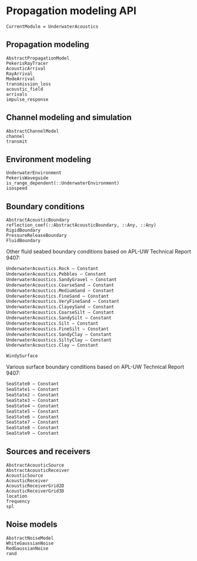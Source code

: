 # Propagation modeling API

```@meta
CurrentModule = UnderwaterAcoustics
```

## Propagation modeling

```@docs
AbstractPropagationModel
PekerisRayTracer
AcousticArrival
RayArrival
ModeArrival
transmission_loss
acoustic_field
arrivals
impulse_response
```

## Channel modeling and simulation

```@docs
AbstractChannelModel
channel
transmit
```

## Environment modeling

```@docs
UnderwaterEnvironment
PekerisWaveguide
is_range_dependent(::UnderwaterEnvironment)
isospeed
```

## Boundary conditions

```@docs
AbstractAcousticBoundary
reflection_coef(::AbstractAcousticBoundary, ::Any, ::Any)
RigidBoundary
PressureReleaseBoundary
FluidBoundary
```

Other fluid seabed boundary conditions based on APL-UW Technical Report 9407:
```julia
UnderwaterAcoustics.Rock — Constant
UnderwaterAcoustics.Pebbles — Constant
UnderwaterAcoustics.SandyGravel — Constant
UnderwaterAcoustics.CoarseSand — Constant
UnderwaterAcoustics.MediumSand — Constant
UnderwaterAcoustics.FineSand — Constant
UnderwaterAcoustics.VeryFineSand — Constant
UnderwaterAcoustics.ClayeySand — Constant
UnderwaterAcoustics.CoarseSilt — Constant
UnderwaterAcoustics.SandySilt — Constant
UnderwaterAcoustics.Silt — Constant
UnderwaterAcoustics.FineSilt — Constant
UnderwaterAcoustics.SandyClay — Constant
UnderwaterAcoustics.SiltyClay — Constant
UnderwaterAcoustics.Clay — Constant
```

```@docs
WindySurface
```

Various surface boundary conditions based on APL-UW Technical Report 9407:
```julia
SeaState0 — Constant
SeaState1 — Constant
SeaState2 — Constant
SeaState3 — Constant
SeaState4 — Constant
SeaState5 — Constant
SeaState6 — Constant
SeaState7 — Constant
SeaState8 — Constant
SeaState9 — Constant
```

## Sources and receivers

```@docs
AbstractAcousticSource
AbstractAcousticReceiver
AcousticSource
AcousticReceiver
AcousticReceiverGrid2D
AcousticReceiverGrid3D
location
frequency
spl
```

## Noise models

```@docs
AbstractNoiseModel
WhiteGaussianNoise
RedGaussianNoise
rand
```
